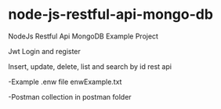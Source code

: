 # node-js-restful-api-mongo-db
NodeJs Restful Api MongoDB Example Project

Jwt Login and register

Insert, update, delete, list and search by id rest api


-Example .enw file enwExample.txt

-Postman collection in postman folder
